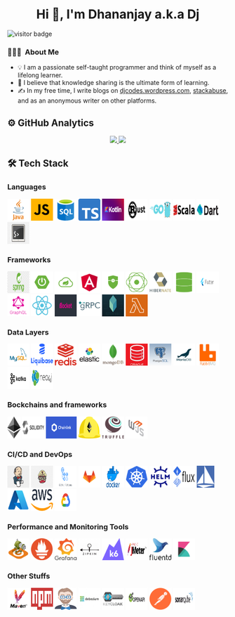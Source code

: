 <h1 align="center">Hi 👋, I'm Dhananjay a.k.a Dj </h1>

<img src="https://visitor-badge.glitch.me/badge?page_id=dhananjay12.visitor-badge" alt="visitor badge"/>

### 👨🏻‍💻 &nbsp;About Me 

- 💡 I am a passionate self-taught programmer and think of myself as a lifelong learner.
- 🌱 I believe that knowledge sharing is the ultimate form of learning.
- ✍ In my free time, I write blogs on [djcodes.wordpress.com](https://djcodes.wordpress.com/), [stackabuse](https://stackabuse.com/author/dhananjay/), and as an anonymous writer on other platforms.

## ⚙ GitHub Analytics

<p align="center">
<a href="https://github.com/dhananjay12">
  <img height="180em" src="https://github-readme-stats-eight-theta.vercel.app/api?username=dhananjay12&show_icons=true&theme=cobalt&include_all_commits=true&count_private=true"/>
  <img height="180em" src="https://github-readme-stats-eight-theta.vercel.app/api/top-langs/?username=dhananjay12&layout=compact&langs_count=8&theme=cobalt"/>
</a>
</p>

## 🛠 Tech Stack

### Languages

<div>
<img title="Java" src="./images/languages/java.png" width="50px" height="50px"> 
<img title="Javascript" src="./images/languages/javascript.png" width="50px" height="50px">
<img title="SQL" src="./images/languages/sql.png" width="50px" height="50px" style="border: 0px solid white">
<img title="Typescript" src="./images/languages/typescript.png" width="50px" height="50px">
<img title="Kotlin" src="./images/languages/kotlin.png" width="50px" height="50px">
<img title="Rust" src="./images/languages/rust.png" width="50px" height="50px">
<img title="Golang" src="./images/languages/go.png" width="50px" height="50px">
<img title="Scala" src="./images/languages/scala.png" width="50px" height="50px" style="background: white;">
<img title="Dart" src="./images/languages/dart.jpeg" width="50px" height="50px" style="background: white;">
<img title="Shell" src="./images/languages/shell.png" width="50px" height="50px">
</div>

### Frameworks

<div>
<img title="Spring" src="./images/frameworks/spring.png" width="50px" height="50px">
<img title="Spring Boot" src="./images/frameworks/spring-boot.png" width="50px" height="50px">
<img title="Spring cloud" src="./images/frameworks/spring-cloud.png" width="50px" height="50px">
<img title="Angular" src="./images/frameworks/angular.png" width="50px" height="50px">
<img title="Spring Security" src="./images/frameworks/spring-security.png" width="50px" height="50px">
<img title="Spring Project Reactor" src="./images/frameworks/spring-reactor.png" width="50px" height="50px">
<img title="Hibernate" src="./images/frameworks/hibernate.png" width="50px" height="50px">
<img title="Spring Data" src="./images/frameworks/spring-data.png" width="50px" height="50px">
<img title="Flutter" src="./images/frameworks/flutter.png" width="50px" height="50px">
<img title="GraphQL" src="./images/frameworks/graphql.png" width="50px" height="50px">
<img title="React" src="./images/frameworks/react.svg" width="50px" height="50px">
<img title="RSocket" src="./images/frameworks/rsocket.jpeg" width="50px" height="50px">
<img title="gRPC" src="./images/frameworks/grpc.png" wwidth="50px" height="50px" style="background: white;">
<img title="TestContainers" src="./images/frameworks/testcontainer.png" width="50px" height="50px">
<img title="Serverless" src="./images/frameworks/lambda.png" width="50px" height="50px">
</div>

### Data Layers  

<div>
<img title="MySql" src="./images/data-layers/mysql.png" width="50px" height="50px" style="background: white;">
<img title="Liquibase" src="./images/data-layers/liquidbase.png" width="50px" height="50px" >
<img title="Redis" src="./images/data-layers/redis.png" width="50px" height="50px" >
<img title="ElasticSearch" src="./images/data-layers/elastic.jpeg" width="50px" height="50px" style="background: white;">
<img title="MongoDB" src="./images/data-layers/mongodb.png" width="50px" height="50px" style="background: white;">
<img title="Oracle" src="./images/data-layers/oracle-db.png" width="50px" height="50px">
<img title="PostgresSql" src="./images/data-layers/postgres.png" width="50px" height="50px">
<img title="MariaDB" src="./images/data-layers/mariadb.jpeg" width="50px" height="50px">
<img title="RabbitMq" src="./images/data-layers/rabbitmq.png" width="50px" height="50px">
<img title="Kafka" src="./images/data-layers/kafka.jpeg" width="50px" height="50px">
<img title="Neo4j" src="./images/data-layers/neo4j.png" width="50px" height="50px" style="background: white;">
</div>

### Bockchains and frameworks

<div>
<img title="Ethereum" src="./images/blockchain/ethereum.png" width="30px" height="50px" style="background: white;">
<img title="Solidity" src="./images/blockchain/solidity.jpeg" width="50px" height="50px" style="background: white;">
<img title="Chainlink" src="./images/blockchain/chainlink.png" width="70px" height="50px" >
<img title="Hardhat" src="./images/blockchain/hardhat.png" width="50px" height="50px" >
<img title="Truffle" src="./images/blockchain/truffle.png" width="50px" height="50px" >
<img title="Web3.js" src="./images/blockchain/web3-js.jpeg" width="50px" height="50px" >
</div>

### CI/CD and DevOps

<div>
<img title="Jenkins" src="./images/devops/jenkins.png" width="50px" height="50px">
<img title="Travis" src="./images/devops/travis.png" width="50px" height="50px">
<img title="Github Actions" src="./images/devops/github-actions.png" width="50px" height="50px">
<img title="GitLab" src="./images/devops/gitlab.png" width="50px" height="50px">
<img title="Docker" src="./images/devops/docker.png" width="50px" height="50px">
<img title="Kubernetes" src="./images/devops/kubernetes.png" width="50px" height="50px">
<img title="Helm" src="./images/devops/helm.png" width="50px" height="50px" style="background: white;">
<img title="FluxCD" src="./images/devops/flux.png" width="50px" height="50px" style="background: white;">
<img title="Istio" src="./images/devops/istio.png" width="40px" height="50px">
<img title="Azure" src="./images/devops/azure.png" width="50px" height="50px">
<img title="AWS" src="./images/devops/aws.png" width="50px" height="50px" style="background: white;">
<img title="GCP" src="./images/devops/google.png" width="50px" height="50px">
</div>

### Performance and Monitoring Tools

<div>
<img title="Gattling"  src="./images/monitoring/gattling.png" width="50px" height="50px">
<img title="Prometheus" src="./images/monitoring/prometheus.png" width="50px" height="50px">
<img title="Grafana" src="./images/monitoring/grafana.png" width="50px" height="50px">
<img title="Zipkin" src="./images/monitoring/zipkin.webp" width="50px" height="50px">
<img title="K6" src="./images/monitoring/k6.png" width="50px" height="50px">
<img title="Jmeter" src="./images/monitoring/jmeter.png" width="50px" height="50px">
<img title="Fluentd" src="./images/monitoring/fluentd.jpeg" width="50px" height="50px">
<img title="Kibana" src="./images/monitoring/kibana.png" width="50px" height="50px">
</div>


### Other Stuffs

<div>
<img title="Maven" src="./images/others/maven.png" width="50px" height="50px" style="background: white;">
<img title="NPM" src="./images/others/npm.png" width="50px" height="50px">
<img title="Jhipster" src="./images/others/jhipster.png" width="50px" height="50px" style="background: white;">
<img title="Debezium" src="./images/others/debezium.jpeg" width="50px" height="50px">
<img title="Keycloak" src="./images/others/keycloak.png" width="50px" height="50px" style="background: white;">
<img title="OpenAPI" src="./images/others/openapi.png" width="50px" height="50px">
<img title="Postman" src="./images/others/postman.png" width="50px" height="50px">
<img title="Sonarqube" src="./images/others/sonarqube.png" width="50px" height="50px">
</div>
